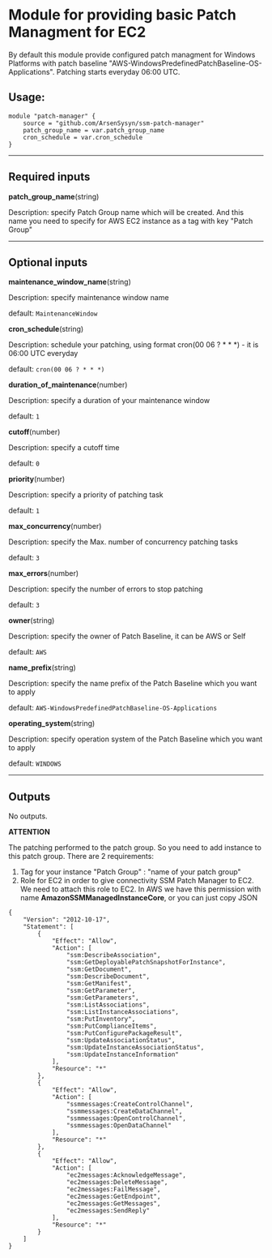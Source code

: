 # Module for providing basic Patch Managment for EC2

By default this module provide configured patch managment for Windows Platforms with patch baseline "AWS-WindowsPredefinedPatchBaseline-OS-Applications". Patching starts everyday 06:00 UTC.

## Usage:

```
module "patch-manager" {
    source = "github.com/ArsenSysyn/ssm-patch-manager"
    patch_group_name = var.patch_group_name
    cron_schedule = var.cron_schedule
}
```

---

## Required inputs

__patch_group_name__(string)

Description: specify Patch Group name which will be created. And this name you need to specify for AWS EC2 instance as a tag with key "Patch Group"

---

## Optional inputs

__maintenance_window_name__(string)

Description: specify maintenance window name

default: `MaintenanceWindow`


__cron_schedule__(string)

Description: schedule your patching, using format cron(00 06 ? * * *) - it is 06:00 UTC everyday

default: `cron(00 06 ? * * *)`


__duration_of_maintenance__(number)

Description: specify a duration of your maintenance window

default: `1`


__cutoff__(number)

Description: specify a cutoff time

default: `0`


__priority__(number)

Description: specify a priority of patching task

default: `1`


__max_concurrency__(number)

Description: specify the Max. number of concurrency patching tasks

default: `3`


__max_errors__(number)

Description: specify the number of errors to stop patching

default: `3`


__owner__(string)

Description: specify the owner of Patch Baseline, it can be AWS or Self

default: `AWS`


__name_prefix__(string)

Description: specify the name prefix of the Patch Baseline which you want to apply

default: `AWS-WindowsPredefinedPatchBaseline-OS-Applications`


__operating_system__(string)

Description: specify operation system of the Patch Baseline which you want to apply

default: `WINDOWS`


---

## Outputs

No outputs.


__ATTENTION__

The patching performed to the patch group. So you need to add instance to this patch group. There are 2 requirements:
1. Tag for your instance "Patch Group" : "name of your patch group"
2. Role for EC2 in order to give connectivity SSM Patch Manager to EC2. We need to attach this role to EC2.
In AWS we have this permission with name __AmazonSSMManagedInstanceCore__, or you can just copy JSON
```
{
    "Version": "2012-10-17",
    "Statement": [
        {
            "Effect": "Allow",
            "Action": [
                "ssm:DescribeAssociation",
                "ssm:GetDeployablePatchSnapshotForInstance",
                "ssm:GetDocument",
                "ssm:DescribeDocument",
                "ssm:GetManifest",
                "ssm:GetParameter",
                "ssm:GetParameters",
                "ssm:ListAssociations",
                "ssm:ListInstanceAssociations",
                "ssm:PutInventory",
                "ssm:PutComplianceItems",
                "ssm:PutConfigurePackageResult",
                "ssm:UpdateAssociationStatus",
                "ssm:UpdateInstanceAssociationStatus",
                "ssm:UpdateInstanceInformation"
            ],
            "Resource": "*"
        },
        {
            "Effect": "Allow",
            "Action": [
                "ssmmessages:CreateControlChannel",
                "ssmmessages:CreateDataChannel",
                "ssmmessages:OpenControlChannel",
                "ssmmessages:OpenDataChannel"
            ],
            "Resource": "*"
        },
        {
            "Effect": "Allow",
            "Action": [
                "ec2messages:AcknowledgeMessage",
                "ec2messages:DeleteMessage",
                "ec2messages:FailMessage",
                "ec2messages:GetEndpoint",
                "ec2messages:GetMessages",
                "ec2messages:SendReply"
            ],
            "Resource": "*"
        }
    ]
}
```
